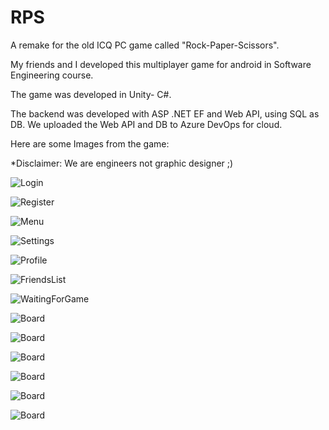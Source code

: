 # RPS
A remake for the old ICQ PC game called "Rock-Paper-Scissors".

My friends and I developed this multiplayer game for android in Software Engineering course.

The game was developed in Unity- C#.

The backend was developed with ASP .NET EF and Web API, using SQL as DB. We uploaded the Web API and DB to Azure DevOps for cloud.

Here are some Images from the game:

*Disclaimer: We are engineers not graphic designer ;)

![Login](/Images/RPS_Screenshot_2020.07.28_17.09.55.jpg)

![Register](/Images/RPS_Screenshot_2020.07.28_17.10.00.jpg)

![Menu](/Images/RPS_Screenshot_2020.07.28_17.14.38.jpg)

![Settings](/Images/RPS_Screenshot_2020.07.28_17.15.37.jpg)

![Profile](/Images/RPS_Screenshot_2020.07.28_17.15.55.jpg)

![FriendsList](/Images/RPS_Screenshot_2020.07.28_17.16.06.jpg)

![WaitingForGame](/Images/RPS_Screenshot_2020.07.28_17.18.51.jpg)

![Board](/Images/RPS_Screenshot_2020.07.28_17.36.03.jpg)

![Board](/Images/RPS_Screenshot_2020.07.28_17.36.07.jpg)

![Board](/Images/RPS_Screenshot_2020.07.28_17.36.11.jpg)

![Board](/Images/RPS_Screenshot_2020.07.28_17.36.17.jpg)

![Board](/Images/RPS_Screenshot_2020.07.28_17.36.45.jpg)

![Board](/Images/RPS_Screenshot_2020.07.28_17.37.45.jpg)
